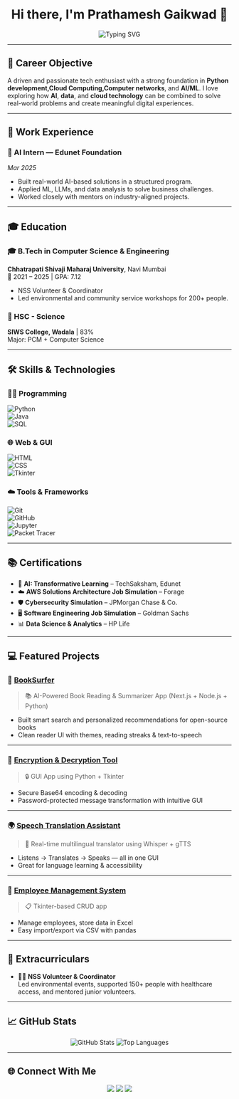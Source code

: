 <h1 align="center">Hi there, I'm Prathamesh Gaikwad 👋</h1>
<p align="center">
  <img src="https://readme-typing-svg.demolab.com?font=Fira+Code&size=22&pause=1000&center=true&vCenter=true&width=440&lines=Python+%7C+HTML+%7C+CSS;Cloud+%7C+AI+%7C+ML;Computer+Networking" alt="Typing SVG" />
</p>

---

## 🎯 Career Objective
A driven and passionate tech enthusiast with a strong foundation in **Python development,Cloud Computing,Computer networks**, and **AI/ML**. I love exploring how **AI**, **data**, and **cloud technology** can be combined to solve real-world problems and create meaningful digital experiences.

---

## 💼 Work Experience

### 🧠 AI Intern — Edunet Foundation  
*Mar 2025*  
- Built real-world AI-based solutions in a structured program.  
- Applied ML, LLMs, and data analysis to solve business challenges.  
- Worked closely with mentors on industry-aligned projects.  

---

## 🎓 Education

### 🎓 B.Tech in Computer Science & Engineering  
**Chhatrapati Shivaji Maharaj University**, Navi Mumbai  
📅 2021 – 2025 | GPA: 7.12  
- NSS Volunteer & Coordinator  
- Led environmental and community service workshops for 200+ people.

### 🏫 HSC - Science  
**SIWS College, Wadala** | 83%  
Major: PCM + Computer Science  

---

## 🛠️ Skills & Technologies

### 👨‍💻 Programming  
![Python](https://img.shields.io/badge/-Python-3776AB?style=flat&logo=python&logoColor=white)  
![Java](https://img.shields.io/badge/-Java-007396?style=flat&logo=java&logoColor=white)  
![SQL](https://img.shields.io/badge/-SQL-003B57?style=flat&logo=postgresql&logoColor=white)  

### 🌐 Web & GUI  
![HTML](https://img.shields.io/badge/-HTML5-E34F26?style=flat&logo=html5&logoColor=white)  
![CSS](https://img.shields.io/badge/-CSS3-1572B6?style=flat&logo=css3&logoColor=white)  
![Tkinter](https://img.shields.io/badge/-Tkinter-003B57?style=flat&logo=python&logoColor=white)

### ☁️ Tools & Frameworks  
![Git](https://img.shields.io/badge/-Git-F05032?style=flat&logo=git&logoColor=white)  
![GitHub](https://img.shields.io/badge/-GitHub-181717?style=flat&logo=github&logoColor=white)  
![Jupyter](https://img.shields.io/badge/-Jupyter-F37626?style=flat&logo=jupyter&logoColor=white)  
![Packet Tracer](https://img.shields.io/badge/-Cisco_Packet_Tracer-1BA94C?style=flat&logo=cisco&logoColor=white)

---

## 📚 Certifications
- 🧠 **AI: Transformative Learning** – TechSaksham, Edunet  
- ☁️ **AWS Solutions Architecture Job Simulation** – Forage  
- 🛡 **Cybersecurity Simulation** – JPMorgan Chase & Co.  
- 🖥 **Software Engineering Job Simulation** – Goldman Sachs  
- 📊 **Data Science & Analytics** – HP Life  

---

## 💻 Featured Projects

### 📘 [BookSurfer](https://github.com/prathamesh9930/BookSurfer)
> 📚 AI-Powered Book Reading & Summarizer App (Next.js + Node.js + Python)  
- Built smart search and personalized recommendations for open-source books  
- Clean reader UI with themes, reading streaks & text-to-speech  

---

### 🔐 [Encryption & Decryption Tool](https://github.com/prathamesh9930/EncryptorApp)
> 🔒 GUI App using Python + Tkinter  
- Secure Base64 encoding & decoding  
- Password-protected message transformation with intuitive GUI  

---

### 🌍 [Speech Translation Assistant](https://github.com/prathamesh9930/MultilingualSpeechTranslator)
> 🎤 Real-time multilingual translator using Whisper + gTTS  
- Listens → Translates → Speaks — all in one GUI  
- Great for language learning & accessibility  

---

### 👥 [Employee Management System](https://github.com/prathamesh9930/EmployeeManagementSystem)
> 📋 Tkinter-based CRUD app  
- Manage employees, store data in Excel  
- Easy import/export via CSV with pandas  

---

## 🏅 Extracurriculars
- 🧍‍♂️ **NSS Volunteer & Coordinator**  
  Led environmental events, supported 150+ people with healthcare access, and mentored junior volunteers.

---

## 📈 GitHub Stats  
<p align="center">
  <img src="https://github-readme-stats.vercel.app/api?username=prathamesh9930&show_icons=true&theme=tokyonight" alt="GitHub Stats"/>
  <img src="https://github-readme-stats.vercel.app/api/top-langs/?username=prathamesh9930&layout=compact&theme=tokyonight" alt="Top Languages"/>
</p>

---

## 🌐 Connect With Me  
<p align="center">
  <a href="mailto:prathameshgaikwad9137@gmail.com"><img src="https://img.shields.io/badge/-Gmail-D14836?style=flat&logo=gmail&logoColor=white"></a>
  <a href="https://www.linkedin.com/in/prathamesh-gaikwad-31317a319"><img src="https://img.shields.io/badge/-LinkedIn-blue?style=flat&logo=linkedin&logoColor=white"></a>
  <a href="https://github.com/prathamesh9930"><img src="https://img.shields.io/badge/-GitHub-181717?style=flat&logo=github&logoColor=white"></a>
</p>

